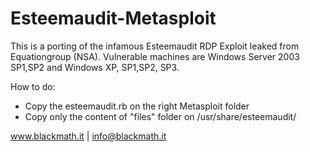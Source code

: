 # Esteemaudit-Metasploit

This is a porting of the infamous Esteemaudit RDP Exploit leaked from Equationgroup (NSA).
Vulnerable machines are Windows Server 2003 SP1,SP2 and Windows XP, SP1,SP2, SP3.

How to do:

- Copy the esteemaudit.rb on the right Metasploit folder
- Copy only the content of "files" folder on /usr/share/esteemaudit/

www.blackmath.it | info@blackmath.it


